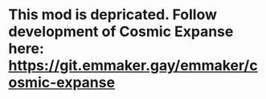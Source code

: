 # This mod is depricated. Follow development of Cosmic Expanse here: https://git.emmaker.gay/emmaker/cosmic-expanse

